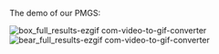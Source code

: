 The demo of our PMGS:

![box_full_results-ezgif com-video-to-gif-converter](https://github.com/user-attachments/assets/3f199596-4f85-47db-b5da-7a57d7a98432)
![bear_full_results-ezgif com-video-to-gif-converter](https://github.com/user-attachments/assets/22954c31-d1d4-45cd-941d-c3c4b980bccd)
